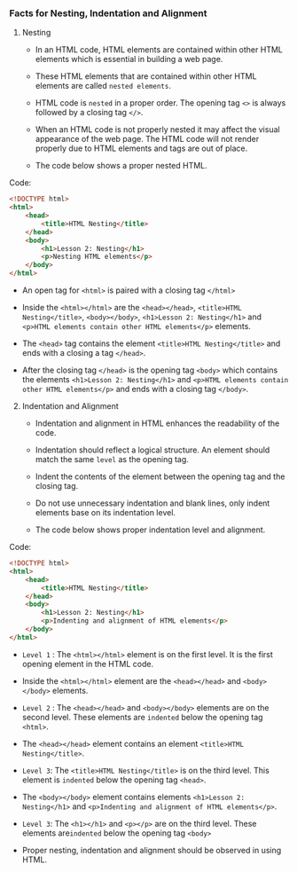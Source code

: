### Facts for Nesting, Indentation and Alignment

1. Nesting

    - In an HTML code, HTML elements are contained within other HTML elements which is essential in building a web page. 

    - These HTML elements that are contained within other HTML elements are called `nested elements`.

    - HTML code is `nested` in a proper order. The opening tag `<>` is always followed by a closing tag `</>`.

    - When an HTML code is not properly nested it may affect the visual appearance of the web page. The HTML code will not render properly due to HTML elements and tags are out of place.

    - The code below shows a proper nested HTML.

Code:
```html
<!DOCTYPE html>
<html>
    <head>
        <title>HTML Nesting</title>
    </head>
    <body>
        <h1>Lesson 2: Nesting</h1>
        <p>Nesting HTML elements</p>
    </body>
</html>  
```

- An open tag for `<html>` is paired with a closing tag `</html>`

- Inside the `<html></html>` are the `<head></head>`, `<title>HTML Nesting</title>`, `<body></body>`, `<h1>Lesson 2: Nesting</h1>` and `<p>HTML elements contain other HTML elements</p>` elements. 

- The `<head>` tag contains the element `<title>HTML Nesting</title>` and ends with a closing a tag `</head>`. 

- After the closing tag `</head>` is the opening tag `<body>` which contains the elements  `<h1>Lesson 2: Nesting</h1>` and `<p>HTML elements contain other HTML elements</p>` and ends with a closing tag `</body>`. 

2. Indentation and Alignment

    - Indentation and alignment in HTML enhances the readability of the code. 

    - Indentation should reflect a logical structure. An element should match the same `level` as the opening tag.

    - Indent the contents of the element between the opening tag and the closing tag.

    - Do not use unnecessary indentation and blank lines, only indent elements base on its indentation level. 

    - The code below shows proper indentation level and alignment.

Code:
```html
<!DOCTYPE html>
<html>
    <head>
        <title>HTML Nesting</title>
    </head>
    <body>
        <h1>Lesson 2: Nesting</h1>
        <p>Indenting and alignment of HTML elements</p>
    </body>
</html>  

```
- `Level 1` : The `<html></html>` element is on the first level. It is the first opening element in the HTML code. 

- Inside the `<html></html>` element are the `<head></head>` and `<body></body>` elements. 

- `Level 2` : The `<head></head>` and `<body></body>` elements are on the second level. These elements are `indented` below the opening tag `<html>`. 

- The `<head></head>` element contains an element `<title>HTML Nesting</title>`.

- `Level 3`: The `<title>HTML Nesting</title>` is on the third level. This element is `indented` below the opening tag `<head>`.

- The `<body></body>` element contains elements `<h1>Lesson 2: Nesting</h1>` and `<p>Indenting and alignment of HTML elements</p>`.

- `Level 3`: The `<h1></h1>` and `<p></p>` are on the third level. These elements are`indented` below the opening tag `<body>`

- Proper nesting, indentation and alignment should be observed in using HTML.



 
    



